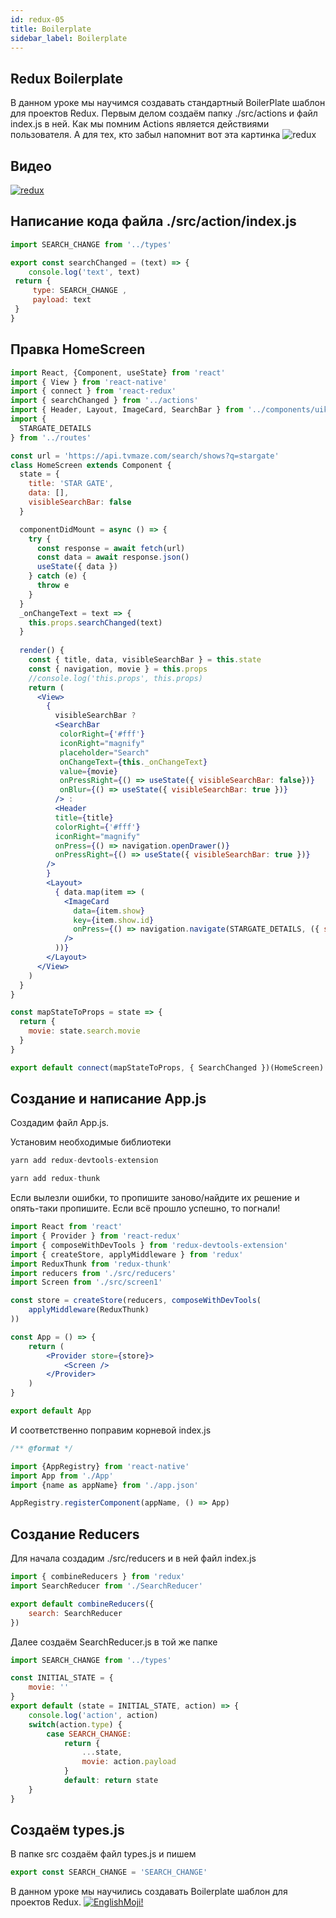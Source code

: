 ```yaml
---
id: redux-05
title: Boilerplate
sidebar_label: Boilerplate
---
```


## Redux Boilerplate

В данном уроке мы научимся создавать стандартный BoilerPlate шаблон для проектов Redux.
Первым делом создаём папку ./src/actions и файл index.js в ней. Как мы помним Actions является действиями пользователя. А для тех, кто забыл напомнит вот эта картинка
![redux](https://thumbs.gfycat.com/SociableCraftyAlpaca-max-1mb.gif)

## Видео

[![redux](/img/redux/05.gif)](https://youtu.be/qXfb62ik0_k)

## Написание кода файла ./src/action/index.js

```jsx
import SEARCH_CHANGE from '../types'

export const searchChanged = (text) => {
    console.log('text', text)
 return {
     type: SEARCH_CHANGE ,
     payload: text
 }
}
```

## Правка HomeScreen

```jsx title="./src/screen1/HomeScreen.js"
import React, {Component, useState} from 'react'
import { View } from 'react-native'
import { connect } from 'react-redux'
import { searchChanged } from '../actions'
import { Header, Layout, ImageCard, SearchBar } from '../components/uikit'
import {
  STARGATE_DETAILS
} from '../routes'

const url = 'https://api.tvmaze.com/search/shows?q=stargate'
class HomeScreen extends Component {
  state = {
    title: 'STAR GATE',
    data: [],
    visibleSearchBar: false
  }

  componentDidMount = async () => {
    try {
      const response = await fetch(url)
      const data = await response.json()
      useState({ data })
    } catch (e) {
      throw e
    }
  }  
  _onChangeText = text => {
    this.props.searchChanged(text)
  }
  
  render() {
    const { title, data, visibleSearchBar } = this.state
    const { navigation, movie } = this.props
    //console.log('this.props', this.props)
    return (
      <View>
        {
          visibleSearchBar ?
          <SearchBar
           colorRight={'#fff'}
           iconRight="magnify"
           placeholder="Search"
           onChangeText={this._onChangeText}
           value={movie}
           onPressRight={() => useState({ visibleSearchBar: false})}
           onBlur={() => useState({ visibleSearchBar: true })}
          /> :
          <Header 
          title={title} 
          colorRight={'#fff'}
          iconRight="magnify" 
          onPress={() => navigation.openDrawer()}
          onPressRight={() => useState({ visibleSearchBar: true })}
        />
        }
        <Layout>
          { data.map(item => (
            <ImageCard
              data={item.show}
              key={item.show.id}
              onPress={() => navigation.navigate(STARGATE_DETAILS, ({ show: item.show, onGoBack: this.onGoBack}))}
            />
          ))}
        </Layout>
      </View>
    )
  }
}

const mapStateToProps = state => {
  return {
    movie: state.search.movie
  }
}

export default connect(mapStateToProps, { SearchChanged })(HomeScreen) 
```

## Cоздание и написание App.js

Создадим файл App.js.

Установим необходимые библиотеки

```jsx
yarn add redux-devtools-extension
```
```jsx
yarn add redux-thunk
```
Если вылезли ошибки, то пропишите заново/найдите их решение и опять-таки пропишите. Если всё прошло успешно, то погнали!

```jsx title="./App.js"
import React from 'react'
import { Provider } from 'react-redux'
import { composeWithDevTools } from 'redux-devtools-extension'
import { createStore, applyMiddleware } from 'redux'
import ReduxThunk from 'redux-thunk'
import reducers from './src/reducers'
import Screen from './src/screen1'

const store = createStore(reducers, composeWithDevTools(
    applyMiddleware(ReduxThunk)
))

const App = () => { 
    return (
        <Provider store={store}>
            <Screen />
        </Provider>
    )
}

export default App
```

И соответственно поправим корневой index.js
 
```jsx
/** @format */

import {AppRegistry} from 'react-native'
import App from './App'
import {name as appName} from './app.json'

AppRegistry.registerComponent(appName, () => App)
```

## Создание Reducers

Для начала создадим ./src/reducers и в ней файл index.js
```jsx
import { combineReducers } from 'redux'
import SearchReducer from './SearchReducer'

export default combineReducers({
    search: SearchReducer
})
```
Далее создаём SearchReducer.js в той же папке
```jsx
import SEARCH_CHANGE from '../types'

const INITIAL_STATE = {
    movie: ''
}
export default (state = INITIAL_STATE, action) => {
    console.log('action', action)
    switch(action.type) {
        case SEARCH_CHANGE:
            return {
                ...state,
                movie: action.payload
            }
            default: return state
    }
}
```
## Cоздаём types.js

В папке src создаём файл types.js и пишем

```jsx
export const SEARCH_CHANGE = 'SEARCH_CHANGE'
```

В данном уроке мы научились создавать Boilerplate шаблон для проектов Redux.
[![EnglishMoji!](/img/logo/NeuroCoder.png)](https://vk.com/neurocoder)